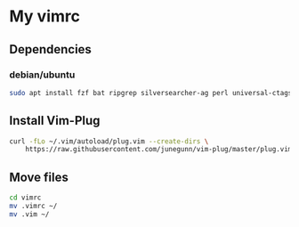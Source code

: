 # My vimrc

## Dependencies
### debian/ubuntu
```bash
sudo apt install fzf bat ripgrep silversearcher-ag perl universal-ctags git curl
```

## Install Vim-Plug
```bash
curl -fLo ~/.vim/autoload/plug.vim --create-dirs \
    https://raw.githubusercontent.com/junegunn/vim-plug/master/plug.vim
```

## Move files
```bash
cd vimrc
mv .vimrc ~/
mv .vim ~/
```
